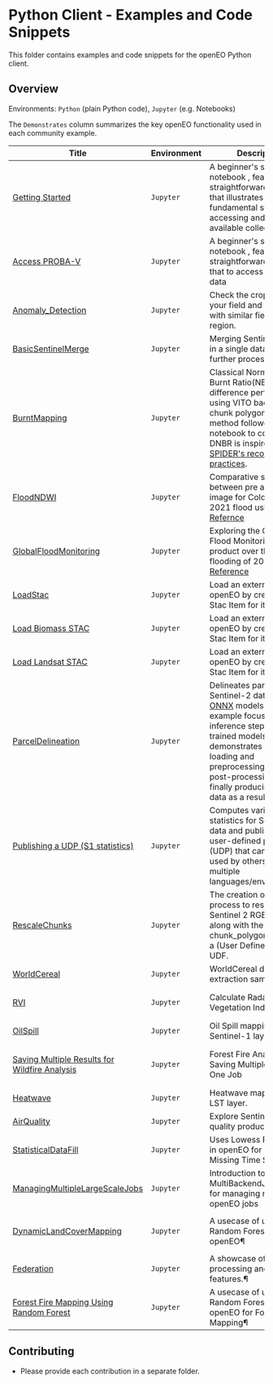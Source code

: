 # Python Client - Examples and Code Snippets

This folder contains examples and code snippets for the openEO Python client.

## Overview

Environments: `Python` (plain Python code), `Jupyter` (e.g. Notebooks)

The `Demonstrates` column summarizes the key openEO functionality used in each community example.


| Title                                                           | Environment | Description                                                                                                                                                                                                                                                                                                                           | Demonstrates                                                                                                                                                                                                                                                                            |
|-----------------------------------------------------------------|-|---------------------------------------------------------------------------------------------------------------------------------------------------------------------------------------------------------------------------------------------------------------------------------------------------------------------------------------|-----------------------------------------------------------------------------------------------------------------------------------------------------------------------------------------------------------------------------------------------------------------------------------------|
| [Getting Started](./1.%20GettingStarted/)                       | `Jupyter`  | A beginner's sample notebook , featuring a straightforward workflow that illustrates the fundamental steps of accessing and utilizing available collections.                                                                                                                                                                          | Loading collection from a backend; openEO process `load_collection`                                                                                                                                                                                                                     |
| [Access PROBA-V](./AccessPROBA-V)                               | `Jupyter`  | A beginner's sample notebook , featuring a straightforward workflow that to access PROBA-V data                                                                                                                                                                                                                                       | Loading collection from a backend; openEO process `load_collection`; aggregate spatially using `aggregate_spatial`                                                                                                                                                                      |
| [Anomaly_Detection](./RescaleChunks/)                           | `Jupyter`  | Check the crop growth on your field and compare it with similar fields in the region.                                                                                                                                                                                                                                                 | Loading data from **WFS**; openEO process `Anomaly_Detection`                                                                                                                                                                                                                           |
| [BasicSentinelMerge](./BasicSentinelMerge/)                     | `Jupyter`   | Merging Sentinel 1 and 2 in a single datacube for further processing.                                                                                                                                                                                                                                                                 | openEO processes `merge_cubes`, `mask_scl_dilation`, `aggregate_temporal_period`, `array_interpolate_linear`, `sar_backscatter`, `filter_bbox`                                                                                                                                          |
| [BurntMapping](./BurntMapping/)                                 | `Jupyter`    | Classical Normalized Burnt Ratio(NBR) difference performed using VITO backend on a chunk polygon. The method followed in this notebook to compute DNBR is inspired from [UN SPIDER's recommended practices](https://www.un-spider.org/advisory-support/recommended-practices/recommended-practice-google-earth-engine-flood-mapping). | openEO processes `run_udf`, `apply_polygon` with polygon loaded from JSON, `reduce_dimension`                                                                                                                                                                                           |
| [FloodNDWI](./FloodNDWI/)                                       | `Jupyter`    | Comparative study between pre and post image for Cologne during 2021 flood using NDWI. [Refernce](https://labo.obs-mip.fr/multitemp/the-ndwi-applied-to-the-recent-flooding-in-the-central-us/)                                                                                                                                       | **Adding metadata** to a datacube; openEO processes `datacube_from_process`, `merge_datacube`, `reduce_dimension`                                                                                                                                                                       |
| [GlobalFloodMonitoring](./GlobalFloodMonitoring/)               | `Jupyter`    | Exploring the Global Flood Monitoring (GFM) product over the Pakistan flooding of 2022. [Reference](https://extwiki.eodc.eu/GFM)                                                                                                                                                                                                      | Loading `GFM` data; saving data in specific `tile_grids`; plotting with additional data                                                                                                                                                                                                 |
| [LoadStac](./LoadStac/)                                         | `Jupyter`    | Load an external file in openEO by creating a Stac Item for it.                                                                                                                                                                                                                                                                       | creating a simple stac item, openEO processes `load_stac`                                                                                                                                                                                                                               |
| [Load Biomass STAC](./LoadExternalSTAC/)                        | `Jupyter`    | Load an external file in openEO by creating a Stac Item for it.                                                                                                                                                                                                                                                                       | Merge available collection with external collection, openEO processes `load_stac`, `merge_cube`                                                                                                                                                                                         |
| [Load Landsat STAC](./LoadExternalSTAC/)                        | `Jupyter`    | Load an external file in openEO by creating a Stac Item for it.                                                                                                                                                                                                                                                                       | Merge available collection with external collection, openEO processes `load_stac`, `merge_cube`                                                                                                                                                                                         |
| [ParcelDelineation](./ParcelDelineation/)                       | `Jupyter` | Delineates parcels with Sentinel-2 data using [ONNX](https://onnx.ai/) models. The example focuses on the inference step, using pre-trained models. It demonstrates data loading and preprocessing, inference, post-processing and finally producing vector data as a result.                                                         | Selection of best tiles; Running **ONNX models** using `udf`; postprocessing using **sobel filter** and **Felzenszwalb's algoritm** in `udf`, openEO processes `aggregate_spatial`, `build_child_callback`, `filter_labels`, `apply_neighborhood`, `raster_to_vector`, `filter_spatial` |
| [Publishing a UDP (S1 statistics)](./Sentinel1_Stats/)          | `Jupyter`   | Computes various statistics for Sentinel-1 data and publishes it as a user-defined process (UDP) that can be re-used by others across multiple languages/environments.                                                                                                                                                                | Creating a `udp` with `ProcessBuilder`; Saving `udp`for public reuse with `save_user_defined_process`; Publishing a service; credit usage; openEO processes `rename_labels`, `apply_dimension`, `datacube_from_process`                                                                 |
| [RescaleChunks](./RescaleChunks/)                               | `Jupyter`   | The creation of a simple process to rescale Sentinel 2 RGB image along with the use of chunk_polygon apply with a (User Defined Function) UDF.                                                                                                                                                                                        | openEO processes `run_udf`, `chunk_polygon`, `reduce_dimension`                                                                                                                                                                                                                         |
| [WorldCereal](./WorldCereal/)                                   | `Jupyter`   | WorldCereal data extraction sample.                                                                                                                                                                                                                                                                                                   | openEO processes `merge_cubes`, loading **WorldCereal** data                                                                                                                                                                                                                            |
| [RVI](./RVI/)                                                   | `Jupyter`   | Calculate Radar Vegetation Index                                                                                                                                                                                                                                                                                                      | openEO processes `sar_backscatter`, `spectral_nidices.compute_indices`; **plotting** mean result and timeseries; **Awesome Spectral Indices**                                                                                                                                           |
| [OilSpill](./OilSpill/)                                         | `Jupyter`   | Oil Spill mapping with Sentinel-1 layer.                                                                                                                                                                                                                                                                                              | openEO processes `sar_backscatter`, `apply`, `apply_kernel`, `rename_labels`, `merge_cubes`; **plotting** binary image                                                                                                                                                                  |
| [Saving Multiple Results for Wildfire Analysis](./ForestFire/)                                     | `Jupyter`   | Forest Fire Analysis: Saving Multiple Results in One Job                                                                                                                                                                                                                                                                                                     | openEO processes `apply_kernel`,,`spectral_nidices.compute_indices`,`MultiResult`; **plotting** comparative visualisation; **Awesome Spectral Indices**                                                                                                                                         |
| [Heatwave](./Heatwave/)                                         | `Jupyter`   | Heatwave mapping using LST layer.                                                                                                                                                                                                                                                                                                     | openEO processes `mask`, `apply_dimension`, `reduce_dimension`; **plotting** Total number of days                                                                                                                                                                                       |
| [AirQuality](./AirQuality/)                                     | `Jupyter`   | Explore Sentinel-5P air quality products                                                                                                                                                                                                                                                                                              | openEO processes `merge_cubes`, `aggregate_temporal_period`; **plotting** mean result and timeseries; product's correlation                                                                                                                                                             |
| [StatisticalDataFill](./StatisticalDataFill/)                   | `Jupyter`   | Uses Lowess Regression in openEO for Filling Missing Time Series Data                                                                                                                                                                                                                                                                 | openEO processes `aggregate_temporal_period`, `apply_dimension`; **plotting** mean result and timeseries ; `SENTINEL_5P_L2`                                                                                                                                                             |
| [ManagingMultipleLargeScaleJobs](./ManagingMultipleLargeScaleJobs/) | `Jupyter`   | Introduction to the MultiBackendJobManager for managing multiple openEO jobs                                                                                                                                                                                                                                                          | openEO processes `MultiBackendJobManager`                                                                                                                                                                                                                                               |
| [DynamicLandCoverMapping](./DynamicLandCoverMapping/)           | `Jupyter`   | A usecase of using Random Forest from openEO¶                                                                                                                                                                                                                                                                                         | openEO processes `MlModel`, `compute_and_rescale_indices`, `array_create`, `array_concat`, `array_interpolate_linear`; **plotting** predicted land cover mapping ; `SENTINEL2_L2A`, `SENTINEL1_GRD`                                                                                     |
| [Federation](./Federation/)                                     | `Jupyter`   | A showcase of federated processing and specific features.¶                                                                                                                                                                                                                                                                            | openEO Aggregator  ; `SENTINEL2_L2A`                                                                                                                                                                                                                                                    |
| [Forest Fire Mapping Using Random Forest](./RandomForest-ForestFire/)               | `Jupyter`   | A usecase of using Random Forest from openEO for Forest Fire Mapping¶ | openEO processes `MlModel`, `compute_and_rescale_indices`, `array_create`, `array_concat`, `array_interpolate_linear`, `GLCM`,`NBR`,`BAI`,`NDFI`; **plotting** predicted forest fire mapping ; `SENTINEL2_L2A`, `SENTINEL1_GRD`|


## Contributing

* Please provide each contribution in a separate folder.
